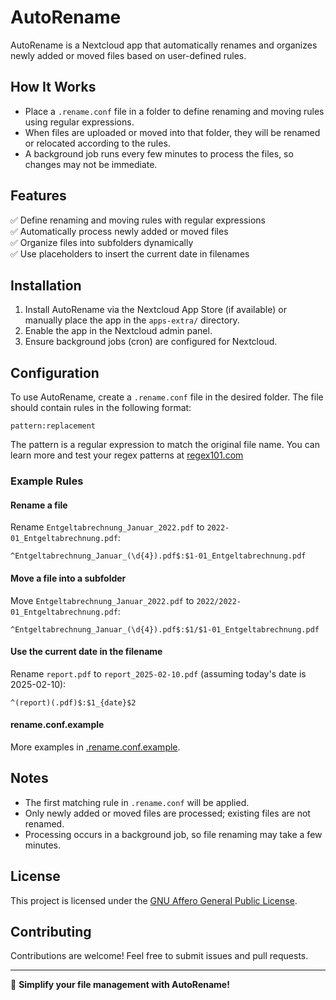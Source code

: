 # AutoRename  

AutoRename is a Nextcloud app that automatically renames and organizes newly added or moved files based on user-defined rules.  

## How It Works  

- Place a `.rename.conf` file in a folder to define renaming and moving rules using regular expressions.  
- When files are uploaded or moved into that folder, they will be renamed or relocated according to the rules.  
- A background job runs every few minutes to process the files, so changes may not be immediate. 

## Features  

✅ Define renaming and moving rules with regular expressions  
✅ Automatically process newly added or moved files  
✅ Organize files into subfolders dynamically  
✅ Use placeholders to insert the current date in filenames  

## Installation  

1. Install AutoRename via the Nextcloud App Store (if available) or manually place the app in the `apps-extra/` directory.  
2. Enable the app in the Nextcloud admin panel.  
3. Ensure background jobs (cron) are configured for Nextcloud.  

## Configuration  

To use AutoRename, create a `.rename.conf` file in the desired folder. The file should contain rules in the following format:  

`pattern:replacement`

The pattern is a regular expression to match the original file name. You can learn more and test your regex patterns at [regex101.com](https://regex101.com)

### Example Rules

#### Rename a file  
Rename `Entgeltabrechnung_Januar_2022.pdf` to `2022-01_Entgeltabrechnung.pdf`:  

```
^Entgeltabrechnung_Januar_(\d{4}).pdf$:$1-01_Entgeltabrechnung.pdf
```


#### Move a file into a subfolder  
Move `Entgeltabrechnung_Januar_2022.pdf` to `2022/2022-01_Entgeltabrechnung.pdf`:  

```
^Entgeltabrechnung_Januar_(\d{4}).pdf$:$1/$1-01_Entgeltabrechnung.pdf
```

#### Use the current date in the filename
Rename `report.pdf` to `report_2025-02-10.pdf` (assuming today's date is 2025-02-10):
```
^(report)(.pdf)$:$1_{date}$2
```

#### rename.conf.example

More examples in [.rename.conf.example](.rename.conf.example).

## Notes  

- The first matching rule in `.rename.conf` will be applied. 
- Only newly added or moved files are processed; existing files are not renamed.
- Processing occurs in a background job, so file renaming may take a few minutes.

## License  

This project is licensed under the [GNU Affero General Public License](LICENSE).  

## Contributing  

Contributions are welcome! Feel free to submit issues and pull requests.  

---

🚀 **Simplify your file management with AutoRename!**
